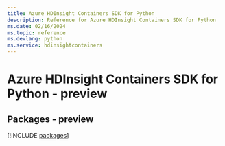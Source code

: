 ```yaml
---
title: Azure HDInsight Containers SDK for Python
description: Reference for Azure HDInsight Containers SDK for Python
ms.date: 02/16/2024
ms.topic: reference
ms.devlang: python
ms.service: hdinsightcontainers
---
```

# Azure HDInsight Containers SDK for Python - preview
## Packages - preview
[!INCLUDE [packages](hdinsight-containers-index.md)]